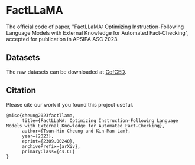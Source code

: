 # FactLLaMA
The official code of paper, "FactLLaMA: Optimizing Instruction-Following Language Models with External Knowledge for Automated Fact-Checking", accepted for publication in APSIPA ASC 2023.

## Datasets
The raw datasets can be downloaded at [CofCED](https://github.com/Nicozwy/CofCED).

## Citation

Please cite our work if you found this project useful.

```
@misc{cheung2023factllama,
      title={FactLLaMA: Optimizing Instruction-Following Language Models with External Knowledge for Automated Fact-Checking}, 
      author={Tsun-Hin Cheung and Kin-Man Lam},
      year={2023},
      eprint={2309.00240},
      archivePrefix={arXiv},
      primaryClass={cs.CL}
}
```
